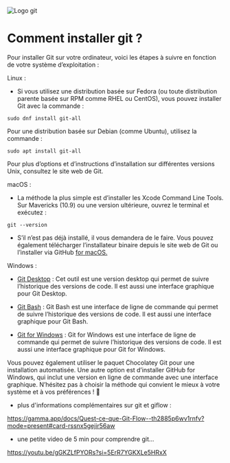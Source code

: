![Logo git](https://git-scm.com/images/logos/1color-lightbg@2x.png)

# Comment installer git ?

Pour installer Git sur votre ordinateur, voici les étapes à suivre en fonction de votre système d’exploitation :

Linux :

- Si vous utilisez une distribution basée sur Fedora (ou toute distribution parente basée sur RPM comme RHEL ou CentOS), vous pouvez installer Git avec la commande :

```
sudo dnf install git-all
```

Pour une distribution basée sur Debian (comme Ubuntu), utilisez la commande :

```
sudo apt install git-all
```

Pour plus d’options et d’instructions d’installation sur différentes versions Unix, consultez le site web de Git.

macOS :

- La méthode la plus simple est d’installer les Xcode Command Line Tools. Sur Mavericks (10.9) ou une version ultérieure, ouvrez le terminal et exécutez :

```
git --version
```

- S’il n’est pas déjà installé, il vous demandera de le faire.
  Vous pouvez également télécharger l’installateur binaire depuis le site web de Git ou l’installer via GitHub [for macOS.](https://git-scm.com/download/mac)

Windows :

- [Git Desktop](https://git-scm.com/downloads) : Cet outil est une version desktop qui permet de suivre l’historique des versions de code. Il est aussi une interface graphique pour Git Desktop.

- [Git Bash](https://git-scm.com/downloads) : Git Bash est une interface de ligne de commande qui permet de suivre l’historique des versions de code. Il est aussi une interface graphique pour Git Bash.

- [Git for Windows](https://git-scm.com/downloads) : Git for Windows est une interface de ligne de commande qui permet de suivre l’historique des versions de code. Il est aussi une interface graphique pour Git for Windows.

Vous pouvez également utiliser le paquet Chocolatey Git pour une installation automatisée.
Une autre option est d’installer GitHub for Windows, qui inclut une version en ligne de commande avec une interface graphique.
N’hésitez pas à choisir la méthode qui convient le mieux à votre système et à vos préférences ! 🚀

- plus d'informations complémentaires sur git et giflow :

https://gamma.app/docs/Quest-ce-que-Git-Flow--th2885p6wv1rnfv?mode=present#card-rssnx5gejir56aw

- une petite video de 5 min pour comprendre git...

https://youtu.be/gGKZLfPYORs?si=5ErR7YGKXLe5HRxX
